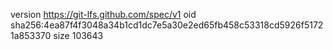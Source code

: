 version https://git-lfs.github.com/spec/v1
oid sha256:4ea87f4f3048a34b1cd1dc7e5a30e2ed65fb458c53318cd5926f51721a853370
size 103643
